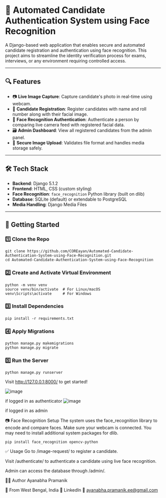 # 🧠 Automated Candidate Authentication System using Face Recognition
A Django-based web application that enables secure and automated candidate registration and authentication using face recognition. This project aims to streamline the identity verification process for exams, interviews, or any environment requiring controlled access.

---

## 🔍 Features

- 📷 **Live Image Capture**: Capture candidate's photo in real-time using webcam.
- 📝 **Candidate Registration**: Register candidates with name and roll number along with their facial image.
- 🧠 **Face Recognition Authentication**: Authenticate a person by comparing live camera feed with registered facial data.
- 🗃️ **Admin Dashboard**: View all registered candidates from the admin panel.
- 🔐 **Secure Image Upload**: Validates file format and handles media storage safely.

---

## 🛠️ Tech Stack

- **Backend**: Django 5.1.2
- **Frontend**: HTML, CSS (custom styling)
- **Face Recognition**: `face_recognition` Python library (built on dlib)
- **Database**: SQLite (default) or extendable to PostgreSQL
- **Media Handling**: Django Media Files

---

## 🚀 Getting Started

### 1️⃣ Clone the Repo
<pre lang="bash"><code>git clone https://github.com/COREayan/Automated-Candidate-Authentication-System-using-Face-Recognition.git
cd Automated-Candidate-Authentication-System-using-Face-Recognition</code></pre>

### 2️⃣ Create and Activate Virtual Environment
<pre lang="bash"><code>python -m venv venv
source venv/bin/activate  # For Linux/macOS
venv\Scripts\activate     # For Windows</code></pre>

### 3️⃣ Install Dependencies
<pre lang="bash"><code>pip install -r requirements.txt</code></pre>

### 4️⃣ Apply Migrations
<pre lang="bash"><code>python manage.py makemigrations
python manage.py migrate</code></pre>

### 5️⃣ Run the Server
<pre lang="bash"><code>python manage.py runserver</code></pre>

Visit http://127.0.0.1:8000/ to get started!

![image](https://github.com/user-attachments/assets/7a218c0b-b49c-4ffc-a623-e82360251537) 

if logged in as authenticator 
![image](https://github.com/user-attachments/assets/b16ad00f-0754-4ae0-a24e-6d1a94d688ea)

if logged in as admin


📷 Face Recognition Setup
The system uses the face_recognition library to encode and compare faces. Make sure your webcam is connected. You may need to install additional system packages for dlib.

<pre lang="bash"><code>pip install face_recognition opencv-python</code></pre>

✅ Usage
Go to /image-request/ to register a candidate.

Visit /authenticate/ to authenticate a candidate using live face recognition.

Admin can access the database through /admin/.

🧑‍💻 Author
Ayanabha Pramanik

📍 From West Bengal, India
🔗 LinkedIn
📧 ayanabha.pramanik.ee@gmail.com
